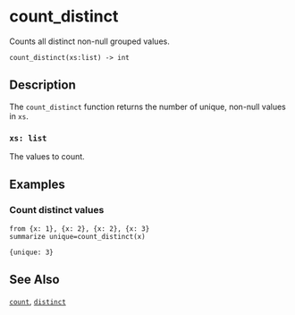 # count_distinct

Counts all distinct non-null grouped values.

```tql
count_distinct(xs:list) -> int
```

## Description

The `count_distinct` function returns the number of unique, non-null values in
`xs`.

### `xs: list`

The values to count.

## Examples

### Count distinct values

```tql
from {x: 1}, {x: 2}, {x: 2}, {x: 3}
summarize unique=count_distinct(x)
```

```tql
{unique: 3}
```

## See Also

[`count`](count.md), [`distinct`](distinct.md)
